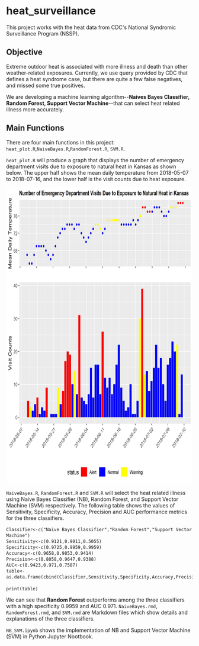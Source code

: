 # heat_surveillance
This project works with the heat data from CDC's National Syndromic Surveillance Program (NSSP).

## Objective

Extreme outdoor heat is associated with more illness and death than other weather-related exposures. Currently, we use query provided by CDC that defines a heat syndrome case, but there are quite a few false negatives, and missed some true positives.

We are developing a machine learning algorithm--**Naives Bayes Classifier, Random Forest, Support Vector Machine**--that can select heat related illness more accurately.

## Main Functions
There are four main functions in this project: `heat_plot.R`,`NaiveBayes.R`,`RandomForest.R`, `SVM.R`.

`heat_plot.R` will produce a graph that displays the number of emergency department visits due to exposure to natural heat in Kansas as shown below. The upper half shows the mean daily temperature from 2018-05-07 to 2018-07-16, and the lower half is the visit counts due to heat exposure.

<img src="https://github.com/Mengjiao0714/heat_surveillance/blob/master/Exposure_To_Heat_kansas.jpg" width="700" height="800" />


`NaiveBayes.R`, `RandomForest.R` and `SVM.R` will select the heat related illness using Naive Bayes Classifier (NB), Random Forest, and Support Vector Machine (SVM) respectively. The following table shows the values of Sensitivity, Specificity, Accuracy, Precision and AUC performance metrics for the three classifiers.

```{r,echo=FALSE}
Classifier<-c("Naive Bayes Classifier","Random Forest","Support Vector Machine")
Sensitivity<-c(0.9121,0.9011,0.5055)
Specificity<-c(0.9725,0.9959,0.9959)
Accuracy<-c(0.9658,0.9853,0.9414)
Precision<-c(0.8058,0.9647,0.9388)
AUC<-c(0.9423,0.971,0.7507)
table<-as.data.frame(cbind(Classifier,Sensitivity,Specificity,Accuracy,Precision,AUC))

print(table)
```


We can see that **Random Forest** outperforms among the three classifiers with a high specificity 0.9959 and AUC 0.971. `NaiveBayes.rmd`, `RandomForest.rmd`, and `SVM.rmd` are Markdown files which show details and explanations of the three classifiers.

`NB_SVM.ipynb` shows the implementation of NB and Support Vector Machine (SVM) in Python Jupyter Nootbook.
